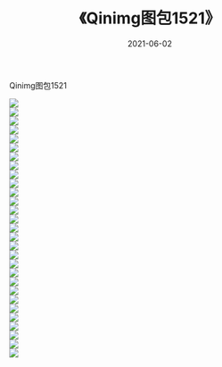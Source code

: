 ﻿---
layout: post
title:  《Qinimg图包1521》
date:   2021-06-02
img: http://imgx.orgx.ga/Qinimg图包/Qinimg图包1521/000.jpg
categories: [美女, 清纯, 唯美]
---

Qinimg图包1521

 ![](http://imgx.orgx.ga/Qinimg图包/Qinimg图包1521/001.jpg) <br>![](http://imgx.orgx.ga/Qinimg图包/Qinimg图包1521/002.jpg) <br>![](http://imgx.orgx.ga/Qinimg图包/Qinimg图包1521/003.jpg) <br>![](http://imgx.orgx.ga/Qinimg图包/Qinimg图包1521/004.jpg) <br>![](http://imgx.orgx.ga/Qinimg图包/Qinimg图包1521/005.jpg) <br>![](http://imgx.orgx.ga/Qinimg图包/Qinimg图包1521/006.jpg) <br>![](http://imgx.orgx.ga/Qinimg图包/Qinimg图包1521/007.jpg) <br>![](http://imgx.orgx.ga/Qinimg图包/Qinimg图包1521/008.jpg) <br>![](http://imgx.orgx.ga/Qinimg图包/Qinimg图包1521/009.jpg) <br>![](http://imgx.orgx.ga/Qinimg图包/Qinimg图包1521/010.jpg) <br>![](http://imgx.orgx.ga/Qinimg图包/Qinimg图包1521/011.jpg) <br>![](http://imgx.orgx.ga/Qinimg图包/Qinimg图包1521/012.jpg) <br>![](http://imgx.orgx.ga/Qinimg图包/Qinimg图包1521/013.jpg) <br>![](http://imgx.orgx.ga/Qinimg图包/Qinimg图包1521/014.jpg) <br>![](http://imgx.orgx.ga/Qinimg图包/Qinimg图包1521/015.jpg) <br>![](http://imgx.orgx.ga/Qinimg图包/Qinimg图包1521/016.jpg) <br>![](http://imgx.orgx.ga/Qinimg图包/Qinimg图包1521/017.jpg) <br>![](http://imgx.orgx.ga/Qinimg图包/Qinimg图包1521/018.jpg) <br>![](http://imgx.orgx.ga/Qinimg图包/Qinimg图包1521/019.jpg) <br>![](http://imgx.orgx.ga/Qinimg图包/Qinimg图包1521/020.jpg) <br>![](http://imgx.orgx.ga/Qinimg图包/Qinimg图包1521/021.jpg) <br>![](http://imgx.orgx.ga/Qinimg图包/Qinimg图包1521/022.jpg) <br>![](http://imgx.orgx.ga/Qinimg图包/Qinimg图包1521/023.jpg) <br>![](http://imgx.orgx.ga/Qinimg图包/Qinimg图包1521/024.jpg) <br>![](http://imgx.orgx.ga/Qinimg图包/Qinimg图包1521/025.jpg) <br>![](http://imgx.orgx.ga/Qinimg图包/Qinimg图包1521/026.jpg) <br>![](http://imgx.orgx.ga/Qinimg图包/Qinimg图包1521/027.jpg) <br>![](http://imgx.orgx.ga/Qinimg图包/Qinimg图包1521/028.jpg) <br>![](http://imgx.orgx.ga/Qinimg图包/Qinimg图包1521/029.jpg) <br>